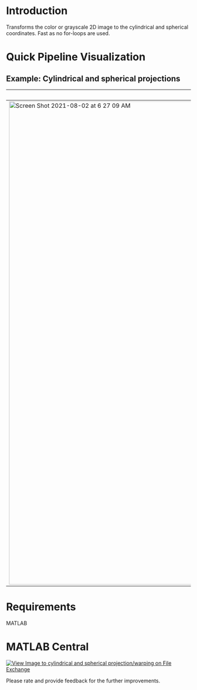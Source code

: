 # Introduction
Transforms the color or grayscale 2D image to the cylindrical and spherical coordinates. Fast as no for-loops are used.

# Quick Pipeline Visualization
## Example: Cylindrical and spherical projections
| Images after the warping |
| ------------- |
| <img width="1319" alt="Screen Shot 2021-08-02 at 6 27 09 AM" src="https://user-images.githubusercontent.com/28588878/127870944-cf79c40c-ebe5-4b0a-90c4-a7ed17ce85f1.png"> |

# Requirements
MATLAB

# MATLAB Central
[![View Image to cylindrical and spherical projection/warping on File Exchange](https://www.mathworks.com/matlabcentral/images/matlab-file-exchange.svg)](https://www.mathworks.com/matlabcentral/fileexchange/96962-image-to-cylindrical-and-spherical-projection-warping)

Please rate and provide feedback for the further improvements.
